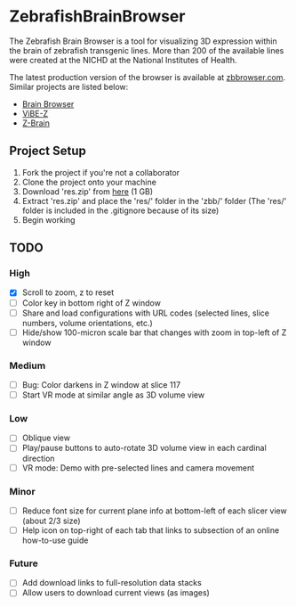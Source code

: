 # ZebrafishBrainBrowser

The Zebrafish Brain Browser is a tool for visualizing 3D expression within the brain of zebrafish transgenic lines. More than 200 of the available lines were created at the NICHD at the National Institutes of Health.

The latest production version of the browser is available at [zbbrowser.com](http://zbbrowser.com). Similar projects are listed below:

- [Brain Browser](https://science.nichd.nih.gov/confluence/display/burgess/Brain+Browser)
- [ViBE-Z](http://vibez.informatik.uni-freiburg.de/)
- [Z-Brain](https://engertlab.fas.harvard.edu/Z-Brain/#/home/)

## Project Setup

1. Fork the project if you're not a collaborator
2. Clone the project onto your machine
3. Download 'res.zip' from [here](https://drive.google.com/file/d/1lryYfr_fp5two4IxqrZO1-rm4F3_Gmy3/view?usp=sharing) (1 GB)
4. Extract 'res.zip' and place the 'res/' folder in the 'zbb/' folder (The 'res/' folder is included in the .gitignore because of its size)
5. Begin working

## TODO

### High

- [X] Scroll to zoom, z to reset
- [ ] Color key in bottom right of Z window
- [ ] Share and load configurations with URL codes (selected lines, slice numbers, volume orientations, etc.)
- [ ] Hide/show 100-micron scale bar that changes with zoom in top-left of Z window

### Medium

- [ ] Bug: Color darkens in Z window at slice 117
- [ ] Start VR mode at similar angle as 3D volume view

### Low

- [ ] Oblique view
- [ ] Play/pause buttons to auto-rotate 3D volume view in each cardinal direction
- [ ] VR mode: Demo with pre-selected lines and camera movement

### Minor

- [ ] Reduce font size for current plane info at bottom-left of each slicer view (about 2/3 size)
- [ ] Help icon on top-right of each tab that links to subsection of an online how-to-use guide

### Future

- [ ] Add download links to full-resolution data stacks
- [ ] Allow users to download current views (as images)
